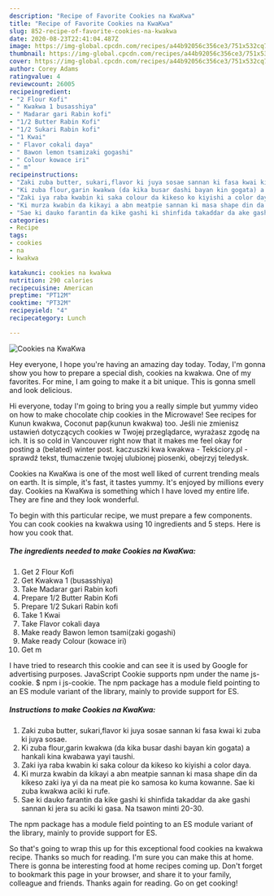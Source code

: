 ```yaml
---
description: "Recipe of Favorite Cookies na KwaKwa"
title: "Recipe of Favorite Cookies na KwaKwa"
slug: 852-recipe-of-favorite-cookies-na-kwakwa
date: 2020-08-23T22:41:04.487Z
image: https://img-global.cpcdn.com/recipes/a44b92056c356ce3/751x532cq70/cookies-na-kwakwa-recipe-main-photo.jpg
thumbnail: https://img-global.cpcdn.com/recipes/a44b92056c356ce3/751x532cq70/cookies-na-kwakwa-recipe-main-photo.jpg
cover: https://img-global.cpcdn.com/recipes/a44b92056c356ce3/751x532cq70/cookies-na-kwakwa-recipe-main-photo.jpg
author: Corey Adams
ratingvalue: 4
reviewcount: 26005
recipeingredient:
- "2 Flour Kofi"
- " Kwakwa 1 busasshiya"
- " Madarar gari Rabin kofi"
- "1/2 Butter Rabin Kofi"
- "1/2 Sukari Rabin kofi"
- "1 Kwai"
- " Flavor cokali daya"
- " Bawon lemon tsamizaki gogashi"
- " Colour kowace iri"
- " m"
recipeinstructions:
- "Zaki zuba butter, sukari,flavor ki juya sosae sannan ki fasa kwai ki zuba ki juya sosae."
- "Ki zuba flour,garin kwakwa (da kika busar dashi bayan kin gogata) a hankali kina kwabawa yayi taushi."
- "Zaki iya raba kwabin ki saka colour da kikeso ko kiyishi a color daya."
- "Ki murza kwabin da kikayi a abn meatpie sannan ki masa shape din da kikeso zaki iya yi da na meat pie ko samosa ko kuma kowanne. Sae ki zuba kwakwa aciki ki rufe."
- "Sae ki dauko farantin da kike gashi ki shinfida takaddar da ake gashi sannan ki jera su aciki ki gasa. Na tsawon minti 20-30."
categories:
- Recipe
tags:
- cookies
- na
- kwakwa

katakunci: cookies na kwakwa 
nutrition: 290 calories
recipecuisine: American
preptime: "PT12M"
cooktime: "PT32M"
recipeyield: "4"
recipecategory: Lunch

---
```



![Cookies na KwaKwa](https://img-global.cpcdn.com/recipes/a44b92056c356ce3/751x532cq70/cookies-na-kwakwa-recipe-main-photo.jpg)

Hey everyone, I hope you're having an amazing day today. Today, I'm gonna show you how to prepare a special dish, cookies na kwakwa. One of my favorites. For mine, I am going to make it a bit unique. This is gonna smell and look delicious.

Hi everyone, today I&#39;m going to bring you a really simple but yummy video on how to make chocolate chip cookies in the Microwave! See recipes for Kunun kwakwa, Coconut pap(kunun kwakwa) too. Jeśli nie zmienisz ustawień dotyczących cookies w Twojej przeglądarce, wyrażasz zgodę na ich. It is so cold in Vancouver right now that it makes me feel okay for posting a (belated) winter post. kaczuszki kwa kwakwa - Tekściory.pl - sprawdź tekst, tłumaczenie twojej ulubionej piosenki, obejrzyj teledysk.

Cookies na KwaKwa is one of the most well liked of current trending meals on earth. It is simple, it's fast, it tastes yummy. It's enjoyed by millions every day. Cookies na KwaKwa is something which I have loved my entire life. They are fine and they look wonderful.


To begin with this particular recipe, we must prepare a few components. You can cook cookies na kwakwa using 10 ingredients and 5 steps. Here is how you cook that.

<!--inarticleads1-->

##### The ingredients needed to make Cookies na KwaKwa:

1. Get 2 Flour Kofi
1. Get  Kwakwa 1 (busasshiya)
1. Take  Madarar gari Rabin kofi
1. Prepare 1/2 Butter Rabin Kofi
1. Prepare 1/2 Sukari Rabin kofi
1. Take 1 Kwai
1. Take  Flavor cokali daya
1. Make ready  Bawon lemon tsami(zaki gogashi)
1. Make ready  Colour (kowace iri)
1. Get  m


I have tried to research this cookie and can see it is used by Google for advertising purposes. JavaScript Cookie supports npm under the name js-cookie. $ npm i js-cookie. The npm package has a module field pointing to an ES module variant of the library, mainly to provide support for ES. 

<!--inarticleads2-->

##### Instructions to make Cookies na KwaKwa:

1. Zaki zuba butter, sukari,flavor ki juya sosae sannan ki fasa kwai ki zuba ki juya sosae.
1. Ki zuba flour,garin kwakwa (da kika busar dashi bayan kin gogata) a hankali kina kwabawa yayi taushi.
1. Zaki iya raba kwabin ki saka colour da kikeso ko kiyishi a color daya.
1. Ki murza kwabin da kikayi a abn meatpie sannan ki masa shape din da kikeso zaki iya yi da na meat pie ko samosa ko kuma kowanne. Sae ki zuba kwakwa aciki ki rufe.
1. Sae ki dauko farantin da kike gashi ki shinfida takaddar da ake gashi sannan ki jera su aciki ki gasa. Na tsawon minti 20-30.


The npm package has a module field pointing to an ES module variant of the library, mainly to provide support for ES. 

So that's going to wrap this up for this exceptional food cookies na kwakwa recipe. Thanks so much for reading. I'm sure you can make this at home. There is gonna be interesting food at home recipes coming up. Don't forget to bookmark this page in your browser, and share it to your family, colleague and friends. Thanks again for reading. Go on get cooking!
